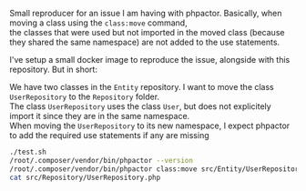 Small reproducer for an issue I am having with phpactor. Basically, when moving a class using the `class:move` command,  
the classes that were used but not imported in the moved class (because they shared the same namespace) are not added to the use statements.

I've setup a small docker image to reproduce the issue, alongside with this repository. But in short:

We have two classes in the `Entity` repository. I want to move the class `UserRepository` to the `Repository` folder.  
The class `UserRepository` uses the class `User`, but does not explicitely import it since they are in the same namespace.  
When moving the `UserRepository` to its new namespace, I expect phpactor to add the required use statements if any are missing

```bash
./test.sh
/root/.composer/vendor/bin/phpactor --version
/root/.composer/vendor/bin/phpactor class:move src/Entity/UserRepository.php src/Repository/UserRepository.php
cat src/Repository/UserRepository.php
```
